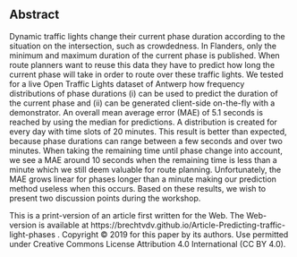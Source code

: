 ## Abstract
Dynamic traffic lights change their current phase duration according to the situation on the intersection, such as crowdedness. In Flanders, only the minimum and maximum duration of the current phase is published. When route planners want to reuse this data they have to predict how long the current phase will take in order to route over these traffic lights. 
We tested for a live Open Traffic Lights dataset of Antwerp how frequency distributions of phase durations (i) can be used to predict the duration of the current phase and (ii) can be generated client-side on-the-fly with a demonstrator.
An overall mean average error (MAE) of 5.1 seconds is reached by using the median for predictions. A distribution is created for every day with time slots of 20 minutes. This result is better than expected, because phase durations can range between a few seconds and over two minutes.
When taking the remaining time until phase change into account, we see a MAE around 10 seconds when the remaining time is less than a minute which we still deem valuable for route planning. 
Unfortunately, the MAE grows linear for phases longer than a minute making our prediction method useless when this occurs. 
Based on these results, we wish to present two discussion points during the workshop.

<span class="printonly firstpagefooter">
<span class="footnotecopyright">
This is a print-version of an article first written for the Web. The Web-version is available at https://brechtvdv.github.io/Article-Predicting-traffic-light-phases .                              
Copyright © 2019 for this paper by its authors. Use permitted under Creative Commons License Attribution 4.0 International (CC BY 4.0).
</span>
</span>